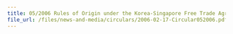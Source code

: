 ```yaml
---
title: 05/2006 Rules of Origin under the Korea-Singapore Free Trade Agreement (KSFTA)
file_url: /files/news-and-media/circulars/2006-02-17-Circular052006.pdf
---
```

